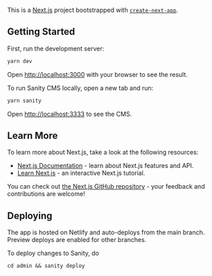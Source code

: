 This is a [Next.js](https://nextjs.org/) project bootstrapped with [`create-next-app`](https://github.com/vercel/next.js/tree/canary/packages/create-next-app).

## Getting Started

First, run the development server:

```bash
yarn dev
```

Open [http://localhost:3000](http://localhost:3000) with your browser to see the result.

To run Sanity CMS locally, open a new tab and run:

```bash
yarn sanity
```

Open [http://localhost:3333](http://localhost:3333) to see the CMS.

## Learn More

To learn more about Next.js, take a look at the following resources:

- [Next.js Documentation](https://nextjs.org/docs) - learn about Next.js features and API.
- [Learn Next.js](https://nextjs.org/learn) - an interactive Next.js tutorial.

You can check out [the Next.js GitHub repository](https://github.com/vercel/next.js/) - your feedback and contributions are welcome!

## Deploying

The app is hosted on Netlify and auto-deploys from the main branch. Preview
deploys are enabled for other branches.

To deploy changes to Sanity, do

```
cd admin && sanity deploy
```
